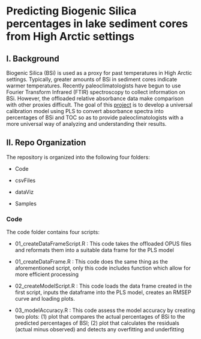 # Predicting Biogenic Silica percentages in lake sediment cores from High Arctic settings 

## I. Background

Biogenic Silica (BSi) is used as a proxy for past temperatures in High Arctic settings. Typically, greater amounts of BSi in sediment cores indicate warmer temperatures. Recently paleoclimatologists have begun to use Fourier Transform Infrared (FTIR) spectroscopy to collect information on BSi. However, the offloaded relative absorbance data make comparison with other proxies difficult. The goal of this [project](https://www.causeweb.org/usproc/eusrc/2021/virtual-posters/7) is to develop a universal calibration model using PLS to convert absorbance spectra into percentages of BSi and TOC so as to provide paleoclimatologists with a more universal way of analyzing and understanding their results.

## II. Repo Organization 

The repository is organized into the following four folders: 

* Code

* csvFiles

* dataViz

* Samples

### Code 

The code folder contains four scripts: 

* 01_createDataFrameScript.R : This code takes the offloaded OPUS files and reformats them into a suitable data frame for the PLS model 

* 01_createDataFrame.R : This code does the same thing as the aforementioned script, only this code includes function which allow for more efficient processing

* 02_createModelScript.R : This code loads the data frame created in the first script, inputs the dataframe into the PLS model, creates an RMSEP curve and loading plots. 

* 03_modelAccuracy.R : This code assess the model accuracy by creating two plots: (1) plot that compares the actual percentages of BSi to the predicted percentages of BSI; (2) plot that calculates the residuals (actual minus observed) and detects any overfitting and underfitting 

